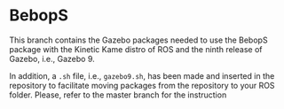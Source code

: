 # BebopS

This branch contains the Gazebo packages needed to use the BebopS package with the Kinetic Kame distro of ROS and the ninth release of Gazebo, i.e., Gazebo 9.

In addition, a `.sh` file, i.e., `gazebo9.sh`, has been made and inserted in the repository to facilitate moving packages from the repository to your ROS folder. Please, refer to the master branch for the instruction
